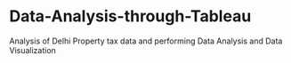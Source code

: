 # Data-Analysis-through-Tableau
Analysis of Delhi Property tax data and performing Data Analysis and Data Visualization 
